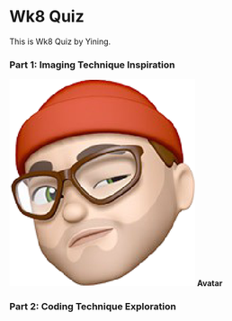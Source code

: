 # Wk8 Quiz

This is Wk8 Quiz by Yining.

### Part 1: Imaging Technique Inspiration

![Avatar](/assets/images/Avatar.png "Hello, I'm hover text!")
**Avatar**


### Part 2: Coding Technique Exploration
